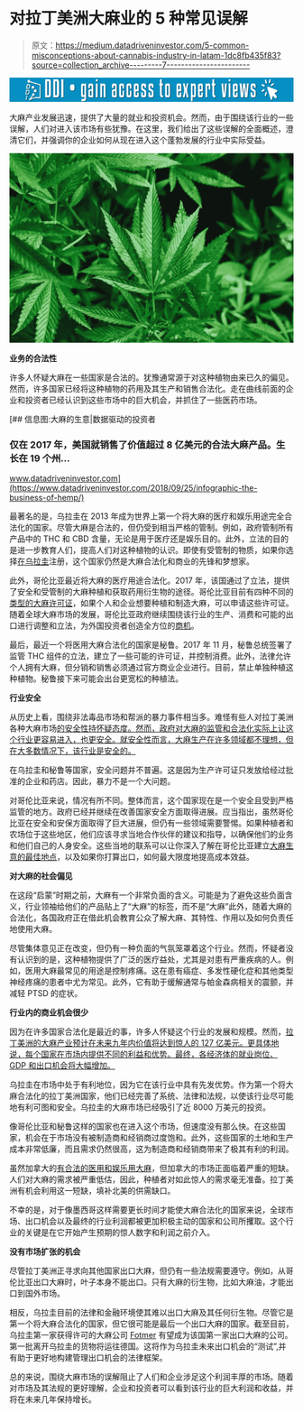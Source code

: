 # 对拉丁美洲大麻业的 5 种常见误解

> 原文：<https://medium.datadriveninvestor.com/5-common-misconceptions-about-cannabis-industry-in-latam-1dc8fb435f83?source=collection_archive---------7----------------------->

[![](img/9f0711c47babc118c2afb222c785d725.png)](http://www.track.datadriveninvestor.com/1B9E)

大麻产业发展迅速，提供了大量的就业和投资机会。然而，由于围绕该行业的一些误解，人们对进入该市场有些犹豫。在这里，我们给出了这些误解的全面概述，澄清它们，并强调你的企业如何从现在进入这个蓬勃发展的行业中实际受益。

![](img/66ca5ffb905975863d29654d2f21d66e.png)

**业务的合法性**

许多人怀疑大麻在一些国家是合法的。犹豫通常源于对这种植物由来已久的偏见。然而，许多国家已经将这种植物的药用及其生产和销售合法化。走在曲线前面的企业和投资者已经认识到这些市场中的巨大机会，并抓住了一些医药市场。

[](https://www.datadriveninvestor.com/2018/09/25/infographic-the-business-of-hemp/) [## 信息图:大麻的生意|数据驱动的投资者

### 仅在 2017 年，美国就销售了价值超过 8 亿美元的合法大麻产品。生长在 19 个州…

www.datadriveninvestor.com](https://www.datadriveninvestor.com/2018/09/25/infographic-the-business-of-hemp/) 

最著名的是，乌拉圭在 2013 年成为世界上第一个将大麻的医疗和娱乐用途完全合法化的国家。尽管大麻是合法的，但仍受到相当严格的管制。例如，政府管制所有产品中的 THC 和 CBD 含量，无论是用于医疗还是娱乐目的。此外，立法的目的是进一步教育人们，提高人们对这种植物的认识。即使有受管制的物质，如果你选择[在乌拉圭](https://www.bizlatinhub.com/company-formation-uruguay/)注册，这个国家仍然是大麻合法化和商业的先锋和梦想家。

此外，哥伦比亚最近将大麻的医疗用途合法化。2017 年，该国通过了立法，提供了安全和受管制的大麻种植和获取药用衍生物的途径。哥伦比亚目前有四种不同的[类型的大麻许可证](https://www.bizlatinhub.com/how-obtain-license-medical-marijuana-colombia/)，如果个人和企业想要种植和制造大麻，可以申请这些许可证。随着全球大麻市场的发展，哥伦比亚政府继续围绕该行业的生产、消费和可能的出口进行调整和立法，为外国投资者创造全方位的[商机](https://medium.com/@craigdempsey_25901/law-changes-position-latin-america-to-dominate-global-cannabis-industry-54e8ef1b82be)。

最后，最近一个将医用大麻合法化的国家是秘鲁。2017 年 11 月，秘鲁总统签署了监管 THC 组件的立法，建立了一些可能的许可证，并控制消费。此外，法律允许个人拥有大麻，但分销和销售必须通过官方商业企业进行。目前，禁止单独种植这种植物。秘鲁接下来可能会出台更宽松的种植法。

**行业安全**

从历史上看，围绕非法毒品市场和帮派的暴力事件相当多。难怪有些人对拉丁美洲各种大麻市场[的安全性持怀疑态度。然而，政府对大麻的监管和合法化实际上让这个行业更容易进入，也更安全。就安全性而言，大麻生产在许多领域都不理想，但在大多数情况下，该行业是安全的。](https://www.bizlatinhub.com/major-players-latin-america-cannabis-sector/)

在乌拉圭和秘鲁等国家，安全问题并不普遍。这是因为生产许可证只发放给经过批准的企业和药店。因此，暴力不是一个大问题。

对哥伦比亚来说，情况有所不同。整体而言，这个国家现在是一个安全且受到严格监管的地方。政府已经并继续在改善国家安全方面取得进展。应当指出，虽然哥伦比亚在安全和安保方面取得了巨大进展，但仍有一些领域需要警惕。如果种植者和农场位于这些地区，他们应该寻求当地合作伙伴的建议和指导，以确保他们的业务和他们自己的人身安全。这些当地的联系可以让你深入了解在哥伦比亚建立[大麻生意的最佳地点](https://www.linkedin.com/pulse/medicinal-cannabis-colombia-exciting-opportunities-craig-dempsey/?published=t)，以及如果你打算出口，如何最大限度地提高成本效益。

**对大麻的社会偏见**

在这段“启蒙”时期之前，大麻有一个非常负面的含义。可能是为了避免这些负面含义，行业领袖给他们的产品贴上了“大麻”的标签，而不是“大麻”此外，随着大麻的合法化，各国政府正在借此机会教育公众了解大麻、其特性、作用以及如何负责任地使用大麻。

尽管集体意见正在改变，但仍有一种负面的气氛笼罩着这个行业。然而，怀疑者没有认识到的是，这种植物提供了广泛的医疗益处，尤其是对患有严重疾病的人。例如，医用大麻最常见的用途是控制疼痛。这在患有癌症、多发性硬化症和其他类型神经疼痛的患者中尤为常见。此外，它有助于缓解通常与帕金森病相关的震颤，并减轻 PTSD 的症状。

**行业内的商业机会很少**

因为在许多国家合法化是最近的事，许多人怀疑这个行业的发展和规模。然而，[拉丁美洲的大麻产业预计在未来九年内价值将达到惊人的 127 亿美元。更具体地说，每个国家在市场内提供不同的利益和优势。最终，各经济体的就业岗位、GDP 和出口机会将大幅增加。](https://www.nearshoreamericas.com/arrival-pharma-firms-latam-cannabis-cultivation-looks-set-blossom/)

乌拉圭在市场中处于有利地位，因为它在该行业中具有先发优势。作为第一个将大麻合法化的拉丁美洲国家，他们已经完善了系统、法律和法规，以使该行业尽可能地有利可图和安全。乌拉圭的大麻市场已经吸引了近 8000 万美元的投资。

像哥伦比亚和秘鲁这样的国家也在进入这个市场，但速度没有那么快。在这些国家，机会在于市场没有被制造商和经销商过度饱和。此外，这些国家的土地和生产成本非常低廉，而且需求仍然很高，这为制造商和经销商带来了极其有利的利润。

虽然加拿大的[有合法的医用和娱乐用大麻](https://www.canada.ca/en/services/health/campaigns/cannabis/canadians.html#a2)，但加拿大的市场正面临着严重的短缺。人们对大麻的需求被严重低估，因此，种植者对如此惊人的需求毫无准备。拉丁美洲有机会利用这一短缺，填补北美的供需缺口。

不幸的是，对于像墨西哥这样需要更长时间才能使大麻合法化的国家来说，全球市场、出口机会以及最终的行业利润都被更加积极主动的国家和公司所攫取。这个行业的关键是在它开始产生预期的惊人数字和利润之前介入。

**没有市场扩张的机会**

尽管拉丁美洲正寻求向其他国家出口大麻，但仍有一些法规需要遵守。例如，从哥伦比亚出口大麻时，叶子本身不能出口。只有大麻的衍生物，比如大麻油，才能出口到国外市场。

相反，乌拉圭目前的法律和金融环境使其难以出口大麻及其任何衍生物。尽管它是第一个将大麻合法化的国家，但它很可能是最后一个出口大麻的国家。截至目前，乌拉圭第一家获得许可的大麻公司 [Fotmer](https://fotmer.com/news/) 有望成为该国第一家出口大麻的公司。第一批离开乌拉圭的货物将运往德国。这将作为乌拉圭未来出口机会的“测试”,并有助于更好地构建管理出口机会的法律框架。

总的来说，围绕大麻市场的误解阻止了人们和企业涉足这个利润丰厚的市场。随着对市场及其法规的更好理解，企业和投资者可以看到该行业的巨大利润和收益，并将在未来几年保持增长。
